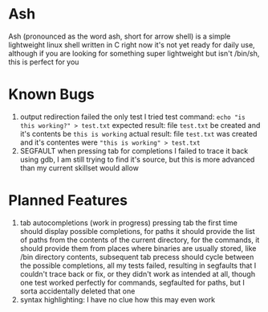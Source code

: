 # Ash
Ash (pronounced as the word ash, short for arrow shell) is a simple lightweight linux shell written in C
right now it's not yet ready for daily use, although if you are looking for something super lightweight but isn't /bin/sh, this is perfect for you

# Known Bugs
1. output redirection failed the only test I tried
    test command: `echo "is this working?" > test.txt`
    expected result: file `test.txt` be created and it's contents be `this is working`
    actual result: file `test.txt` was created and it's contentes were `"this is working" > test.txt`
2. SEGFAULT when pressing tab for completions
     I failed to trace it back using gdb, I am still trying to find it's source, but this is more advanced than my current skillset would allow

# Planned Features
1. tab autocompletions (work in progress)
   pressing tab the first time should display possible completions, for paths it should provide the list of paths from the contents of the current directory, for the commands, it should provide them from places where binaries are usually stored, like /bin directory contents, subsequent tab precess should cycle between the possible completions, all my tests failed, resulting in segfaults that I couldn't trace back or fix, or they didn't work as intended at all, though one test worked perfectly for commands, segfaulted for paths, but I sorta accidentally deleted that one
2. syntax highlighting:
   I have no clue how this may even work
